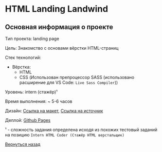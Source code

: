 # HTML Landing Landwind

## Основная информация о проекте

Тип проекта: landing page

Цель: Знакомство с основами вёрстки HTML-страниц

Стек технологий:
- Вёрстка:
    - HTML
    - CSS (Использован препроцессор SASS (использовано расширение для VS Code: `Live Sass Compiler`))

Уровень: intern (стажёр)¹

Время выполнения: ~ 5-6 часов

Дизайн: [Ссылка на макет](https://www.figma.com/community/file/1125744163617429490), [Ссылка на источник](https://github.com/themesberg/landwind)

Деплой: [Github Pages](https://pro100cahya.github.io/html-landing-landwind/)

¹ - сложность задания определена исходя из похожих тестовый заданий на позицию `Intern HTML Coder (Стажёр HTML верстальщик)`

[Вернуться назад](/README.md)
